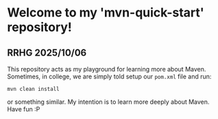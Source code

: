 # Welcome to my 'mvn-quick-start' repository!
## RRHG 2025/10/06

This repository acts as my playground for learning more
about Maven.
Sometimes, in college, we are simply told setup our
```pom.xml``` file and run:

```
mvn clean install
```

or something similar. My intention is to learn more deeply
about Maven. Have fun :P